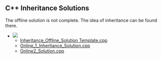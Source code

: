 <h2>C++ Inheritance Solutions</h2>The offline solution is not complete. The idea of inheritance can be found there.<br />

<ul><li><img src="file%5Cfolder-24.png" />
<ul><li><a href="file%5CInheritance_Offline_Solution%20Template.cpp">Inheritance_Offline_Solution Template.cpp</a></li><li><a href="file%5COnline_1_Inheritance_Solution.cpp">Online_1_Inheritance_Solution.cpp</a></li><li><a href="file%5COnline2_Solution.cpp">Online2_Solution.cpp</a></li></ul></li></ul>


